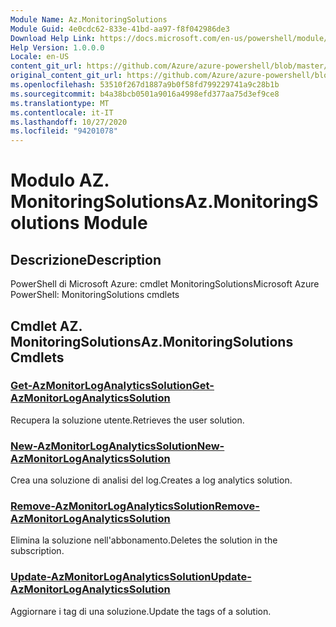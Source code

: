 ```yaml
---
Module Name: Az.MonitoringSolutions
Module Guid: 4e0cdc62-833e-41bd-aa97-f8f042986de3
Download Help Link: https://docs.microsoft.com/en-us/powershell/module/az.monitoringsolutions
Help Version: 1.0.0.0
Locale: en-US
content_git_url: https://github.com/Azure/azure-powershell/blob/master/src/MonitoringSolutions/help/Az.MonitoringSolutions.md
original_content_git_url: https://github.com/Azure/azure-powershell/blob/master/src/MonitoringSolutions/help/Az.MonitoringSolutions.md
ms.openlocfilehash: 53510f267d1887a9b0f58fd799229741a9c28b1b
ms.sourcegitcommit: b4a38bcb0501a9016a4998efd377aa75d3ef9ce8
ms.translationtype: MT
ms.contentlocale: it-IT
ms.lasthandoff: 10/27/2020
ms.locfileid: "94201078"
---
```

# <span data-ttu-id="d41a9-101">Modulo AZ. MonitoringSolutions</span><span class="sxs-lookup"><span data-stu-id="d41a9-101">Az.MonitoringSolutions Module</span></span>
## <span data-ttu-id="d41a9-102">Descrizione</span><span class="sxs-lookup"><span data-stu-id="d41a9-102">Description</span></span>
<span data-ttu-id="d41a9-103">PowerShell di Microsoft Azure: cmdlet MonitoringSolutions</span><span class="sxs-lookup"><span data-stu-id="d41a9-103">Microsoft Azure PowerShell: MonitoringSolutions cmdlets</span></span>

## <span data-ttu-id="d41a9-104">Cmdlet AZ. MonitoringSolutions</span><span class="sxs-lookup"><span data-stu-id="d41a9-104">Az.MonitoringSolutions Cmdlets</span></span>
### [<span data-ttu-id="d41a9-105">Get-AzMonitorLogAnalyticsSolution</span><span class="sxs-lookup"><span data-stu-id="d41a9-105">Get-AzMonitorLogAnalyticsSolution</span></span>](Get-AzMonitorLogAnalyticsSolution.md)
<span data-ttu-id="d41a9-106">Recupera la soluzione utente.</span><span class="sxs-lookup"><span data-stu-id="d41a9-106">Retrieves the user solution.</span></span>

### [<span data-ttu-id="d41a9-107">New-AzMonitorLogAnalyticsSolution</span><span class="sxs-lookup"><span data-stu-id="d41a9-107">New-AzMonitorLogAnalyticsSolution</span></span>](New-AzMonitorLogAnalyticsSolution.md)
<span data-ttu-id="d41a9-108">Crea una soluzione di analisi del log.</span><span class="sxs-lookup"><span data-stu-id="d41a9-108">Creates a log analytics solution.</span></span>

### [<span data-ttu-id="d41a9-109">Remove-AzMonitorLogAnalyticsSolution</span><span class="sxs-lookup"><span data-stu-id="d41a9-109">Remove-AzMonitorLogAnalyticsSolution</span></span>](Remove-AzMonitorLogAnalyticsSolution.md)
<span data-ttu-id="d41a9-110">Elimina la soluzione nell'abbonamento.</span><span class="sxs-lookup"><span data-stu-id="d41a9-110">Deletes the solution in the subscription.</span></span>

### [<span data-ttu-id="d41a9-111">Update-AzMonitorLogAnalyticsSolution</span><span class="sxs-lookup"><span data-stu-id="d41a9-111">Update-AzMonitorLogAnalyticsSolution</span></span>](Update-AzMonitorLogAnalyticsSolution.md)
<span data-ttu-id="d41a9-112">Aggiornare i tag di una soluzione.</span><span class="sxs-lookup"><span data-stu-id="d41a9-112">Update the tags of a solution.</span></span>

